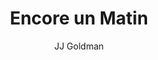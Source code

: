 ---
layout: post
title: Encore un Matin
author: JJ Goldman
language: "Français"
image:
  artist: jj-goldman.png
---